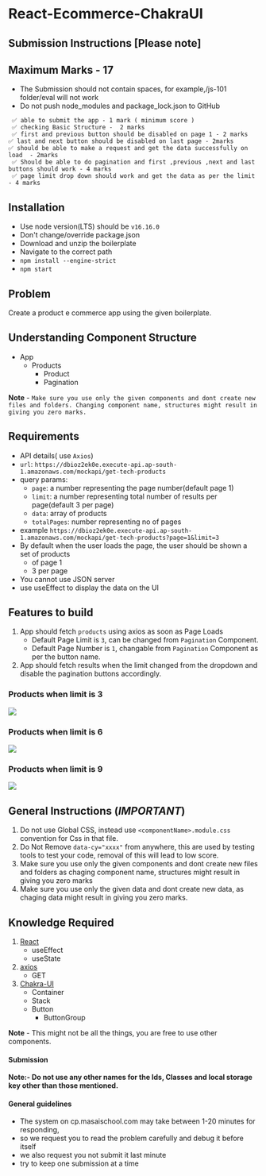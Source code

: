 # React-Ecommerce-ChakraUI

## Submission Instructions [Please note]

## Maximum Marks - 17

- The Submission should not contain spaces, for example,/js-101 folder/eval will not work
- Do not push node_modules and package_lock.json to GitHub

```
 ✅ able to submit the app - 1 mark ( minimum score )
 ✅ checking Basic Structure -  2 marks
 ✅ first and previous button should be disabled on page 1 - 2 marks
✅ last and next button should be disabled on last page - 2marks
✅ should be able to make a request and get the data successfully on load  - 2marks
 ✅ Should be able to do pagination and first ,previous ,next and last buttons should work - 4 marks
 ✅ page limit drop down should work and get the data as per the limit - 4 marks
```

## Installation

- Use node version(LTS) should be `v16.16.0`
- Don't change/override package.json
- Download and unzip the boilerplate
- Navigate to the correct path
- `npm install --engine-strict`
- `npm start`

## Problem

Create a product e commerce app using the given boilerplate.

## Understanding Component Structure

- App
  - Products
    - Product
    - Pagination

**Note** - `Make sure you use only the given components and dont create new files and folders. Changing component name, structures might result in giving you zero marks.`

## Requirements

- API details( use `Axios`)
- `url`: `https://dbioz2ek0e.execute-api.ap-south-1.amazonaws.com/mockapi/get-tech-products`
- query params:
  - `page`: a number representing the page number(default page 1)
  - `limit`: a number representing total number of results per page(default 3 per page)
  - `data`: array of products
  - `totalPages`: number representing no of pages
- example `https://dbioz2ek0e.execute-api.ap-south-1.amazonaws.com/mockapi/get-tech-products?page=1&limit=3`
- By default when the user loads the page, the user should be shown a set of products
  - of page 1
  - 3 per page
- You cannot use JSON server
- use useEffect to display the data on the UI

## Features to build

1. App should fetch `products` using axios as soon as Page Loads
   - Default Page Limit is `3`, can be changed from `Pagination` Component.
   - Default Page Number is `1`, changable from `Pagination` Component as per the button name.
2. App should fetch results when the limit changed from the dropdown
   and disable the pagination buttons accordingly.

### Products when limit is 3

![](https://i.imgur.com/BFZGeec.png)

### Products when limit is 6

![](https://i.imgur.com/XepQ2To.png)

### Products when limit is 9

![](https://i.imgur.com/PTyACHQ.png)

## General Instructions (**_IMPORTANT_**)

1. Do not use Global CSS, instead use `<componentName>.module.css` convention for Css in that file.
2. Do Not Remove `data-cy="xxxx"` from anywhere, this are used by testing tools to test your code, removal of this will lead to low score.
3. Make sure you use only the given components and dont create new files and folders as chaging component name, structures might result in giving you zero marks
4. Make sure you use only the given data and dont create new data, as chaging data might result in giving you zero marks.

## Knowledge Required

1. [React](https://reactjs.org/)
   - useEffect
   - useState
2. [axios](https://axios-http.com/)
   - GET
3. [Chakra-UI](https://chakra-ui.com/)
   - Container
   - Stack
   - Button
     - ButtonGroup

**Note** - This might not be all the things, you are free to use other components.

#### Submission

**Note:- Do not use any other names for the Ids, Classes and local storage key other than those mentioned.**

####

#### General guidelines

- The system on cp.masaischool.com may take between 1-20 minutes for responding,
- so we request you to read the problem carefully and debug it before itself
- we also request you not submit it last minute
- try to keep one submission at a time
